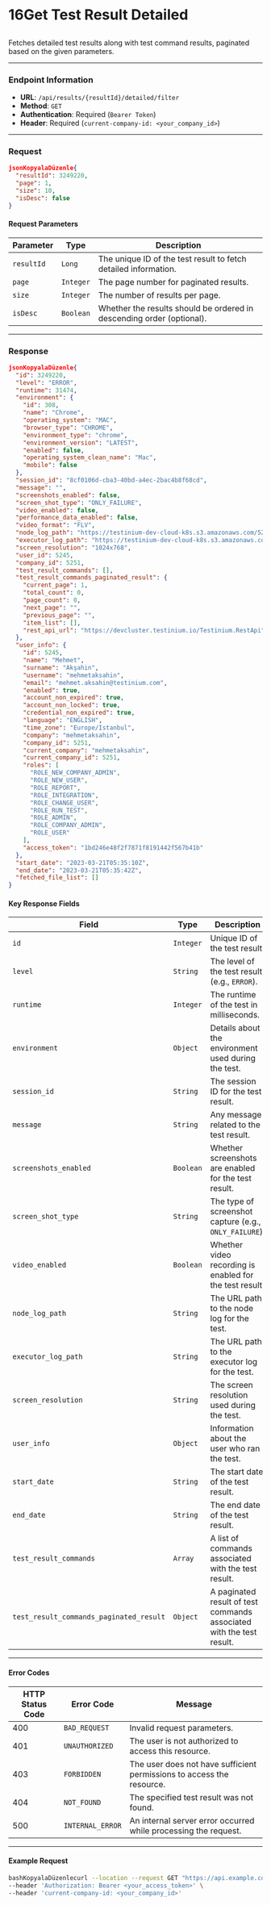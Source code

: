 # 16Get Test Result Detailed

##

Fetches detailed test results along with test command results, paginated based on the given parameters.

***

### Endpoint Information

* **URL**: `/api/results/{resultId}/detailed/filter`
* **Method**: `GET`
* **Authentication**: Required (`Bearer Token`)
* **Header**: Required (`current-company-id: <your_company_id>`)

***

### Request

```json
jsonKopyalaDüzenle{
  "resultId": 3249220,
  "page": 1,
  "size": 10,
  "isDesc": false
}
```

#### Request Parameters

| Parameter  | Type      | Description                                                           |
| ---------- | --------- | --------------------------------------------------------------------- |
| `resultId` | `Long`    | The unique ID of the test result to fetch detailed information.       |
| `page`     | `Integer` | The page number for paginated results.                                |
| `size`     | `Integer` | The number of results per page.                                       |
| `isDesc`   | `Boolean` | Whether the results should be ordered in descending order (optional). |

***

### Response

```json
jsonKopyalaDüzenle{
  "id": 3249220,
  "level": "ERROR",
  "runtime": 31474,
  "environment": {
    "id": 308,
    "name": "Chrome",
    "operating_system": "MAC",
    "browser_type": "CHROME",
    "environment_type": "chrome",
    "environment_version": "LATEST",
    "enabled": false,
    "operating_system_clean_name": "Mac",
    "mobile": false
  },
  "session_id": "8cf0106d-cba3-40bd-a4ec-2bac4b8f68cd",
  "message": "",
  "screenshots_enabled": false,
  "screen_shot_type": "ONLY_FAILURE",
  "video_enabled": false,
  "performance_data_enabled": false,
  "video_format": "FLV",
  "node_log_path": "https://testinium-dev-cloud-k8s.s3.amazonaws.com/5251/2023/03/21/8cf0106d-cba3-40bd-a4ec-2bac4b8f68cd/node.log",
  "executor_log_path": "https://testinium-dev-cloud-k8s.s3.amazonaws.com/5251/2023/03/21/8cf0106d-cba3-40bd-a4ec-2bac4b8f68cd/testResult.log",
  "screen_resolution": "1024x768",
  "user_id": 5245,
  "company_id": 5251,
  "test_result_commands": [],
  "test_result_commands_paginated_result": {
    "current_page": 1,
    "total_count": 0,
    "page_count": 0,
    "next_page": "",
    "previous_page": "",
    "item_list": [],
    "rest_api_url": "https://devcluster.testinium.io/Testinium.RestApi"
  },
  "user_info": {
    "id": 5245,
    "name": "Mehmet",
    "surname": "Akşahin",
    "username": "mehmetaksahin",
    "email": "mehmet.aksahin@testinium.com",
    "enabled": true,
    "account_non_expired": true,
    "account_non_locked": true,
    "credential_non_expired": true,
    "language": "ENGLISH",
    "time_zone": "Europe/Istanbul",
    "company": "mehmetaksahin",
    "company_id": 5251,
    "current_company": "mehmetaksahin",
    "current_company_id": 5251,
    "roles": [
      "ROLE_NEW_COMPANY_ADMIN",
      "ROLE_NEW_USER",
      "ROLE_REPORT",
      "ROLE_INTEGRATION",
      "ROLE_CHANGE_USER",
      "ROLE_RUN_TEST",
      "ROLE_ADMIN",
      "ROLE_COMPANY_ADMIN",
      "ROLE_USER"
    ],
    "access_token": "1bd246e48f2f7871f8191442f567b41b"
  },
  "start_date": "2023-03-21T05:35:10Z",
  "end_date": "2023-03-21T05:35:42Z",
  "fetched_file_list": []
}
```

#### Key Response Fields

| Field                                   | Type      | Description                                                          |
| --------------------------------------- | --------- | -------------------------------------------------------------------- |
| `id`                                    | `Integer` | Unique ID of the test result.                                        |
| `level`                                 | `String`  | The level of the test result (e.g., `ERROR`).                        |
| `runtime`                               | `Integer` | The runtime of the test in milliseconds.                             |
| `environment`                           | `Object`  | Details about the environment used during the test.                  |
| `session_id`                            | `String`  | The session ID for the test result.                                  |
| `message`                               | `String`  | Any message related to the test result.                              |
| `screenshots_enabled`                   | `Boolean` | Whether screenshots are enabled for the test result.                 |
| `screen_shot_type`                      | `String`  | The type of screenshot capture (e.g., `ONLY_FAILURE`).               |
| `video_enabled`                         | `Boolean` | Whether video recording is enabled for the test result.              |
| `node_log_path`                         | `String`  | The URL path to the node log for the test.                           |
| `executor_log_path`                     | `String`  | The URL path to the executor log for the test.                       |
| `screen_resolution`                     | `String`  | The screen resolution used during the test.                          |
| `user_info`                             | `Object`  | Information about the user who ran the test.                         |
| `start_date`                            | `String`  | The start date of the test result.                                   |
| `end_date`                              | `String`  | The end date of the test result.                                     |
| `test_result_commands`                  | `Array`   | A list of commands associated with the test result.                  |
| `test_result_commands_paginated_result` | `Object`  | A paginated result of test commands associated with the test result. |

***

#### Error Codes

| HTTP Status Code | Error Code       | Message                                                               |
| ---------------- | ---------------- | --------------------------------------------------------------------- |
| 400              | `BAD_REQUEST`    | Invalid request parameters.                                           |
| 401              | `UNAUTHORIZED`   | The user is not authorized to access this resource.                   |
| 403              | `FORBIDDEN`      | The user does not have sufficient permissions to access the resource. |
| 404              | `NOT_FOUND`      | The specified test result was not found.                              |
| 500              | `INTERNAL_ERROR` | An internal server error occurred while processing the request.       |

***

#### Example Request

```bash
bashKopyalaDüzenlecurl --location --request GET "https://api.example.com/api/results/{resultId}/detailed/filter?page=1&size=10" \
--header 'Authorization: Bearer <your_access_token>' \
--header 'current-company-id: <your_company_id>'
```
